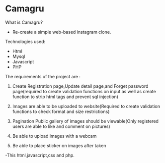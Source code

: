 # Camagru

What is Camagru?

- Re-create a simple web-based instagram clone.

Technologies used:
 - Html
 - Mysql
 - Javascript
 - PHP


The requirements of the project are :

  
  
  1) Create Registration page,Update detail page,and Forget password page(required to create validation functions on input as well as create function to strip html tags and prevent sql injection)
  
  2) Images are able to be uploaded to website(Required to create validation functions to check format and size restrictions)
  
  2) Pagination Public gallery of images should be viewable(Only registered users are able to like and comment on pictures)

  3) Be able to upload images with a webcam 

  4) Be able to place sticker on images after taken 
  

-This html,javascript,css and php.
